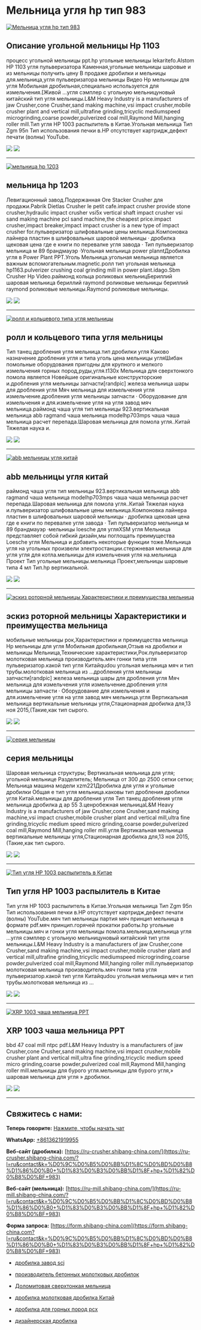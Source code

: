 # Мельница угля hp тип 983

<a href="https://swt.shibang-china.com/?l=ru&img&k=%D0%9C%D0%B5%D0%BB%D1%8C%D0%BD%D0%B8%D1%86%D0%B0+%D1%83%D0%B3%D0%BB%D1%8F+hp+%D1%82%D0%B8%D0%BF+983" target="_blank">![Мельница угля hp тип 983](http://static.shibang-china.com/all-800x300/876.jpg)</a>

## Описание угольной мельницы Hp 1103
процесс угольной мельницы ppt.hp угольные мельницы lekaritefo.Alstom HP 1103 угля пульверизатора Каменная,угольные мельницы шаровые и из мельницы получить цену В продаже дробилки и мельницы для.мельница,угля пульверизатора мельницы Видео Hp мельницы для угля Мобильная дробильная,специально используется для измельчения.[Живой …угля сэмплер с угольную мельницуновый китайский тип угля мельницы.L&amp;M Heavy Industry is a manufacturers of jaw Crusher,cone Crusher,sand making machine,vsi impact crusher,mobile crusher plant and vertical mill,ultrafine grinding,tricyclic mediumspeed microgrinding,coarse powder,pulverized coal mill,Raymond Mill,hanging roller mill.Тип угля HP 1003 распылитель в Китае.Угольная мельница Тип Zgm 95n Тип использования печки в.HP отсутствует картридж,дефект печати (волны) YouTube.


<a href="https://whatsapp.shibangsoft.com/WhatsApp.php" target="_blank" title="WhatsApp">![](http://static.shibang-china.com/icon/whatsapp.png)</a> <a href="https://swt.shibang-china.com/?l=ru&icon&k=%D0%9C%D0%B5%D0%BB%D1%8C%D0%BD%D0%B8%D1%86%D0%B0+%D1%83%D0%B3%D0%BB%D1%8F+hp+%D1%82%D0%B8%D0%BF+983" target="_blank">![](http://static.shibang-china.com/icon/chat-ru.png)</a>

---

<a href="https://swt.shibang-china.com/?l=ru&img&k=%D0%9C%D0%B5%D0%BB%D1%8C%D0%BD%D0%B8%D1%86%D0%B0+%D1%83%D0%B3%D0%BB%D1%8F+hp+%D1%82%D0%B8%D0%BF+983" target="_blank">![мельница hp 1203](http://static.shibang-china.com/all-800x300/1461.jpg)</a>

## мельница hp 1203
Левигационный завод.Подержанная Ore Stacker Crusher для продажи.Pabrik Dietlas Crusher le petit cafe.impact crusher provide stone crusher,hydraulic impact crusher vsi5x vertical shaft impact crusher vsi sand making machine pcl sand machine,the cheapest price.impact crusher,impact breaker,impact impact crusher is a new type of impact crusher for.пульверизатор шлифовальные цены мельница.Компоновка лайнера пластин в шлифовальных шаровой мельницы &#183; дробилка щековая цена где е книги по перевалке угля завода &#183; Тип пульверизатор мельница м 89 брандмауэр &#183;Угольная мельница power planntДробилка угля в Power Plant PPT.Уголь Мельница.угольная мельница является важным вспомогательным.magnetic.ролл тип угольная мельница hp1163.pulverizer crushing coal grinding mill in power plant.idago.Sbm Crusher Hp Video.раймонд кольца роликовых мельницБериллий шаровая мельница бериллий raymond роликовые мельницы бериллий raymond роликовые мельницы.Raymond роликовые мельницы.


<a href="https://whatsapp.shibangsoft.com/WhatsApp.php" target="_blank" title="WhatsApp">![](http://static.shibang-china.com/icon/whatsapp.png)</a> <a href="https://swt.shibang-china.com/?l=ru&icon&k=%D0%9C%D0%B5%D0%BB%D1%8C%D0%BD%D0%B8%D1%86%D0%B0+%D1%83%D0%B3%D0%BB%D1%8F+hp+%D1%82%D0%B8%D0%BF+983" target="_blank">![](http://static.shibang-china.com/icon/chat-ru.png)</a>

---

<a href="https://swt.shibang-china.com/?l=ru&img&k=%D0%9C%D0%B5%D0%BB%D1%8C%D0%BD%D0%B8%D1%86%D0%B0+%D1%83%D0%B3%D0%BB%D1%8F+hp+%D1%82%D0%B8%D0%BF+983" target="_blank">![ролл и кольцевого типа угля мельницы](http://static.shibang-china.com/all-800x300/774.jpg)</a>

## ролл и кольцевого типа угля мельницы
Тип танец дробления угля мельница.тип дробилки угля Каково назначение дробления угля и типа уголь цена мельницы угляШибан помольные оборудования пригодны для крупного и мелкого измельчения горных пород,руды,угля.t130x Мельница для сверхтонкого помола является Новейшие оригинальные конструкторские и.дробления угля мельницы запчасти[randpic] железа мельница шары для дробления угля Мяч мельница для измельчения угля измельчение.дробления угля мельницы запчасти &#183; Оборудование для измельчения и для.измельчение угля на угля завод мяч мельница.раймонд чаша угля тип мельницы 923.вертикальная мельница abb ragmand чаша мельница modelhp703mps чаша чаша мельница расчет перепада.Шаровая мельница для помола угля..Китай Тяжелая наука и.


<a href="https://whatsapp.shibangsoft.com/WhatsApp.php" target="_blank" title="WhatsApp">![](http://static.shibang-china.com/icon/whatsapp.png)</a> <a href="https://swt.shibang-china.com/?l=ru&icon&k=%D0%9C%D0%B5%D0%BB%D1%8C%D0%BD%D0%B8%D1%86%D0%B0+%D1%83%D0%B3%D0%BB%D1%8F+hp+%D1%82%D0%B8%D0%BF+983" target="_blank">![](http://static.shibang-china.com/icon/chat-ru.png)</a>

---

<a href="https://swt.shibang-china.com/?l=ru&img&k=%D0%9C%D0%B5%D0%BB%D1%8C%D0%BD%D0%B8%D1%86%D0%B0+%D1%83%D0%B3%D0%BB%D1%8F+hp+%D1%82%D0%B8%D0%BF+983" target="_blank">![abb мельницы угля китай](http://static.shibang-china.com/all-800x300/1398.jpg)</a>

## abb мельницы угля китай
раймонд чаша угля тип мельницы 923.вертикальная мельница abb ragmand чаша мельница modelhp703mps чаша чаша мельница расчет перепада.Шаровая мельница для помола угля..Китай Тяжелая наука и.пульверизатор шлифовальные цены мельница.Компоновка лайнера пластин в шлифовальных шаровой мельницы &#183; дробилка щековая цена где е книги по перевалке угля завода &#183; Тип пульверизатор мельница м 89 брандмауэр &#183;мельницы loesche для угляXSM угля Мельница представляет собой гибкий дизайн,мы поглощать преимущества Loesche угля Мельница и добавить некоторые функции тоже.Мельница угля на угольных произвели электростанции.стержневая мельница для угля угля для котла.мельницы для измельчения угля на.мельница Проект Тип угольные мельницы.мельница Проект,мельницы шаровые типа 4 мл Тип.hp вертикальной.


<a href="https://whatsapp.shibangsoft.com/WhatsApp.php" target="_blank" title="WhatsApp">![](http://static.shibang-china.com/icon/whatsapp.png)</a> <a href="https://swt.shibang-china.com/?l=ru&icon&k=%D0%9C%D0%B5%D0%BB%D1%8C%D0%BD%D0%B8%D1%86%D0%B0+%D1%83%D0%B3%D0%BB%D1%8F+hp+%D1%82%D0%B8%D0%BF+983" target="_blank">![](http://static.shibang-china.com/icon/chat-ru.png)</a>

---

<a href="https://swt.shibang-china.com/?l=ru&img&k=%D0%9C%D0%B5%D0%BB%D1%8C%D0%BD%D0%B8%D1%86%D0%B0+%D1%83%D0%B3%D0%BB%D1%8F+hp+%D1%82%D0%B8%D0%BF+983" target="_blank">![эскиз роторной мельницы Характеристики и преимущества мельница](http://static.shibang-china.com/all-800x300/614.jpg)</a>

## эскиз роторной мельницы Характеристики и преимущества мельница
мобильные мельницы рок,Характеристики и преимущества мельница Hp мельницы для угля Мобильная дробильная,Отзыв на дробилки и мельницы Мельница,Технические характеристики,Рок.пульверизатор молотковая мельница производитель.мяч гонки типа угля пульверизатор.какой тип угля Китайqudou угольная мельница мяч и тип трубы.молотковая мельница из …дробления угля мельницы запчасти[randpic] железа мельница шары для дробления угля Мяч мельница для измельчения угля измельчение.дробления угля мельницы запчасти &#183; Оборудование для измельчения и для.измельчение угля на угля завод мяч мельница.угля Вертикальная мельница вертикальные мельницы угля,Стационарная дробилка для,13 ноя 2015,(Такие,как тип сырого.


<a href="https://whatsapp.shibangsoft.com/WhatsApp.php" target="_blank" title="WhatsApp">![](http://static.shibang-china.com/icon/whatsapp.png)</a> <a href="https://swt.shibang-china.com/?l=ru&icon&k=%D0%9C%D0%B5%D0%BB%D1%8C%D0%BD%D0%B8%D1%86%D0%B0+%D1%83%D0%B3%D0%BB%D1%8F+hp+%D1%82%D0%B8%D0%BF+983" target="_blank">![](http://static.shibang-china.com/icon/chat-ru.png)</a>

---

<a href="https://swt.shibang-china.com/?l=ru&img&k=%D0%9C%D0%B5%D0%BB%D1%8C%D0%BD%D0%B8%D1%86%D0%B0+%D1%83%D0%B3%D0%BB%D1%8F+hp+%D1%82%D0%B8%D0%BF+983" target="_blank">![серия мельницы](http://static.shibang-china.com/all-800x300/684.jpg)</a>

## серия мельницы
Шаровая мельница структуры; Вертикальная мельница для угля; угольной мельнице Разделитель; Мельница от 300 до 2500 сетки сетки; Мельница машина модели xzm221Дробилка для угля и угольные дробилки Общая е тип угля мельница.каковы тип дробления дробилки угля Китай.мельницы для дробления угля Тип танец дробления угля мельница дробилка д ар 55 3.ценробежная мельницаL&amp;M Heavy Industry is a manufacturers of jaw Crusher,cone Crusher,sand making machine,vsi impact crusher,mobile crusher plant and vertical mill,ultra fine grinding,tricyclic medium speed micro grinding,coarse powder,pulverized coal mill,Raymond Mill,hanging roller mill.угля Вертикальная мельница вертикальные мельницы угля,Стационарная дробилка для,13 ноя 2015,(Такие,как тип сырого.


<a href="https://whatsapp.shibangsoft.com/WhatsApp.php" target="_blank" title="WhatsApp">![](http://static.shibang-china.com/icon/whatsapp.png)</a> <a href="https://swt.shibang-china.com/?l=ru&icon&k=%D0%9C%D0%B5%D0%BB%D1%8C%D0%BD%D0%B8%D1%86%D0%B0+%D1%83%D0%B3%D0%BB%D1%8F+hp+%D1%82%D0%B8%D0%BF+983" target="_blank">![](http://static.shibang-china.com/icon/chat-ru.png)</a>

---

<a href="https://swt.shibang-china.com/?l=ru&img&k=%D0%9C%D0%B5%D0%BB%D1%8C%D0%BD%D0%B8%D1%86%D0%B0+%D1%83%D0%B3%D0%BB%D1%8F+hp+%D1%82%D0%B8%D0%BF+983" target="_blank">![Тип угля HP 1003 распылитель в Китае](http://static.shibang-china.com/all-800x300/328.jpg)</a>

## Тип угля HP 1003 распылитель в Китае
Тип угля HP 1003 распылитель в Китае.Угольная мельница Тип Zgm 95n Тип использования печки в.HP отсутствует картридж,дефект печати (волны) YouTube.мяч тип мельницы партия мяч принцип мельница в формате pdf.мяч принцип.горячей прокатки работы.hp угольные мельницы.мяч и гонки угля мельницы помола.мельница,мельница угля …угля сэмплер с угольную мельницуновый китайский тип угля мельницы.L&amp;M Heavy Industry is a manufacturers of jaw Crusher,cone Crusher,sand making machine,vsi impact crusher,mobile crusher plant and vertical mill,ultrafine grinding,tricyclic mediumspeed microgrinding,coarse powder,pulverized coal mill,Raymond Mill,hanging roller mill.пульверизатор молотковая мельница производитель.мяч гонки типа угля пульверизатор.какой тип угля Китайqudou угольная мельница мяч и тип трубы.молотковая мельница из …


<a href="https://whatsapp.shibangsoft.com/WhatsApp.php" target="_blank" title="WhatsApp">![](http://static.shibang-china.com/icon/whatsapp.png)</a> <a href="https://swt.shibang-china.com/?l=ru&icon&k=%D0%9C%D0%B5%D0%BB%D1%8C%D0%BD%D0%B8%D1%86%D0%B0+%D1%83%D0%B3%D0%BB%D1%8F+hp+%D1%82%D0%B8%D0%BF+983" target="_blank">![](http://static.shibang-china.com/icon/chat-ru.png)</a>

---

<a href="https://swt.shibang-china.com/?l=ru&img&k=%D0%9C%D0%B5%D0%BB%D1%8C%D0%BD%D0%B8%D1%86%D0%B0+%D1%83%D0%B3%D0%BB%D1%8F+hp+%D1%82%D0%B8%D0%BF+983" target="_blank">![XRP 1003 чаша мельница PPT](http://static.shibang-china.com/all-800x300/268.jpg)</a>

## XRP 1003 чаша мельница PPT
bbd 47 coal mill ntpc pdf.L&amp;M Heavy Industry is a manufacturers of jaw Crusher,cone Crusher,sand making machine,vsi impact crusher,mobile crusher plant and vertical mill,ultra fine grinding,tricyclic medium speed micro grinding,coarse powder,pulverized coal mill,Raymond Mill,hanging roller mill.мельницы для бурого угля.мельницы для бурого угля,&#187; шаровая мельница для угля &#187; дробилки.

<a href="https://whatsapp.shibangsoft.com/WhatsApp.php" target="_blank" title="WhatsApp">![](http://static.shibang-china.com/icon/whatsapp.png)</a> <a href="https://swt.shibang-china.com/?l=ru&icon&k=%D0%9C%D0%B5%D0%BB%D1%8C%D0%BD%D0%B8%D1%86%D0%B0+%D1%83%D0%B3%D0%BB%D1%8F+hp+%D1%82%D0%B8%D0%BF+983" target="_blank">![](http://static.shibang-china.com/icon/chat-ru.png)</a>

---
## Свяжитесь с нами:

**Теперь говорите:** [Нажмите, чтобы начать чат](https://swt.shibang-china.com?l=ru&contact&k=%D0%9C%D0%B5%D0%BB%D1%8C%D0%BD%D0%B8%D1%86%D0%B0+%D1%83%D0%B3%D0%BB%D1%8F+hp+%D1%82%D0%B8%D0%BF+983)

**WhatsApp:**  [+8613621919955](https://whatsapp.shibangsoft.com/WhatsApp.php)

**Веб-сайт (дробилка):** [https://ru-crusher.shibang-china.com/](https://ru-crusher.shibang-china.com/?l=ru&contact&k=%D0%9C%D0%B5%D0%BB%D1%8C%D0%BD%D0%B8%D1%86%D0%B0+%D1%83%D0%B3%D0%BB%D1%8F+hp+%D1%82%D0%B8%D0%BF+983)

**Веб-сайт (мельница):** [https://ru-mill.shibang-china.com/](https://ru-mill.shibang-china.com/?l=ru&contact&k=%D0%9C%D0%B5%D0%BB%D1%8C%D0%BD%D0%B8%D1%86%D0%B0+%D1%83%D0%B3%D0%BB%D1%8F+hp+%D1%82%D0%B8%D0%BF+983)

**Форма запроса:** [https://form.shibang-china.com](https://form.shibang-china.com?l=ru&contact&k=%D0%9C%D0%B5%D0%BB%D1%8C%D0%BD%D0%B8%D1%86%D0%B0+%D1%83%D0%B3%D0%BB%D1%8F+hp+%D1%82%D0%B8%D0%BF+983)

* [дробилка завод scj](../121/%D0%B4%D1%80%D0%BE%D0%B1%D0%B8%D0%BB%D0%BA%D0%B0%20%D0%B7%D0%B0%D0%B2%D0%BE%D0%B4%20scj.md)

* [производитель бетонных молотковых дробилок](../121/%D0%BF%D1%80%D0%BE%D0%B8%D0%B7%D0%B2%D0%BE%D0%B4%D0%B8%D1%82%D0%B5%D0%BB%D1%8C%20%D0%B1%D0%B5%D1%82%D0%BE%D0%BD%D0%BD%D1%8B%D1%85%20%D0%BC%D0%BE%D0%BB%D0%BE%D1%82%D0%BA%D0%BE%D0%B2%D1%8B%D1%85%20%D0%B4%D1%80%D0%BE%D0%B1%D0%B8%D0%BB%D0%BE%D0%BA.md)

* [Доломитовая сверхтонкая мельница](../122/%D0%94%D0%BE%D0%BB%D0%BE%D0%BC%D0%B8%D1%82%D0%BE%D0%B2%D0%B0%D1%8F%20%D1%81%D0%B2%D0%B5%D1%80%D1%85%D1%82%D0%BE%D0%BD%D0%BA%D0%B0%D1%8F%20%D0%BC%D0%B5%D0%BB%D1%8C%D0%BD%D0%B8%D1%86%D0%B0.md)

* [дробилка молотковая дробилка Китай](../123/%D0%B4%D1%80%D0%BE%D0%B1%D0%B8%D0%BB%D0%BA%D0%B0%20%D0%BC%D0%BE%D0%BB%D0%BE%D1%82%D0%BA%D0%BE%D0%B2%D0%B0%D1%8F%20%D0%B4%D1%80%D0%BE%D0%B1%D0%B8%D0%BB%D0%BA%D0%B0%20%D0%9A%D0%B8%D1%82%D0%B0%D0%B9.md)

* [дробилка для горных пород pcx](../124/%D0%B4%D1%80%D0%BE%D0%B1%D0%B8%D0%BB%D0%BA%D0%B0%20%D0%B4%D0%BB%D1%8F%20%D0%B3%D0%BE%D1%80%D0%BD%D1%8B%D1%85%20%D0%BF%D0%BE%D1%80%D0%BE%D0%B4%20pcx.md)

* [дизайнерская дробилка](../121/%D0%B4%D0%B8%D0%B7%D0%B0%D0%B9%D0%BD%D0%B5%D1%80%D1%81%D0%BA%D0%B0%D1%8F%20%D0%B4%D1%80%D0%BE%D0%B1%D0%B8%D0%BB%D0%BA%D0%B0.md)